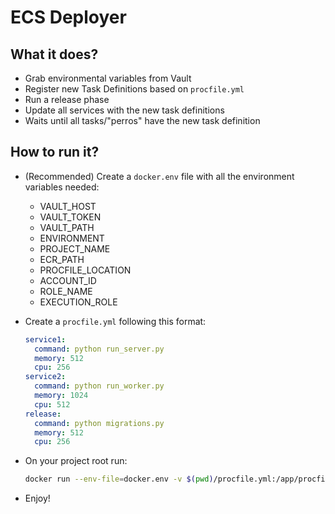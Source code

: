 # ECS Deployer

## What it does?

- Grab environmental variables from Vault
- Register new Task Definitions based on `procfile.yml`
- Run a release phase
- Update all services with the new task definitions
- Waits until all tasks/"perros" have the new task definition

## How to run it?

- (Recommended) Create a `docker.env` file with all the environment variables needed:
    - VAULT_HOST
    - VAULT_TOKEN
    - VAULT_PATH
    - ENVIRONMENT
    - PROJECT_NAME
    - ECR_PATH
    - PROCFILE_LOCATION
    - ACCOUNT_ID
    - ROLE_NAME
    - EXECUTION_ROLE
- Create a `procfile.yml` following this format:

    ```yaml
    service1:
      command: python run_server.py
      memory: 512
      cpu: 256
    service2:
      command: python run_worker.py
      memory: 1024
      cpu: 512
    release:
      command: python migrations.py
      memory: 512
      cpu: 256
    ```

- On your project root run:

    ```bash
    docker run --env-file=docker.env -v $(pwd)/procfile.yml:/app/procfile.yml -it ecs_deployer
    ```
- Enjoy!
